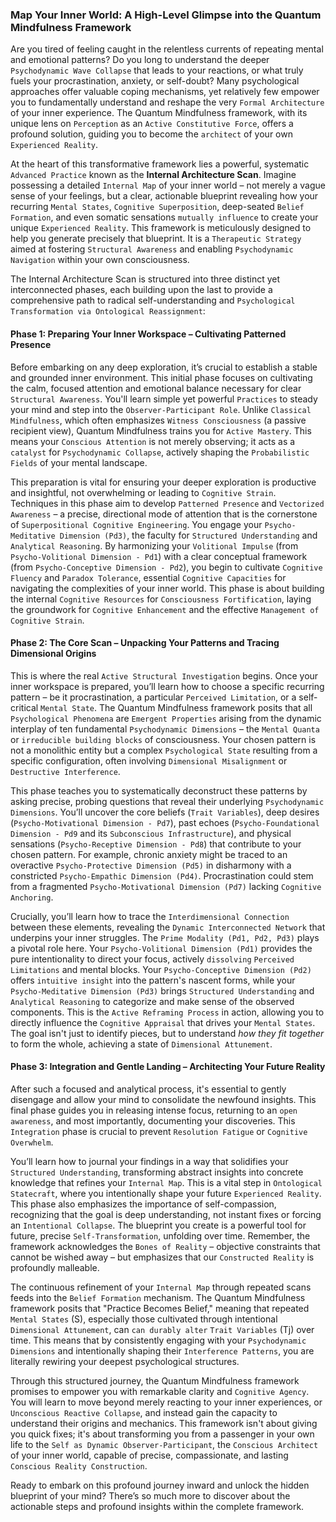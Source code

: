 ### Map Your Inner World: A High-Level Glimpse into the Quantum Mindfulness Framework

Are you tired of feeling caught in the relentless currents of repeating mental and emotional patterns? Do you long to understand the deeper `Psychodynamic Wave Collapse` that leads to your reactions, or what truly fuels your procrastination, anxiety, or self-doubt? Many psychological approaches offer valuable coping mechanisms, yet relatively few empower you to fundamentally understand and reshape the very `Formal Architecture` of your inner experience. The Quantum Mindfulness framework, with its unique lens on `Perception` as an `Active Constitutive Force`, offers a profound solution, guiding you to become the `architect` of your own `Experienced Reality`.

At the heart of this transformative framework lies a powerful, systematic `Advanced Practice` known as the **Internal Architecture Scan**. Imagine possessing a detailed `Internal Map` of your inner world – not merely a vague sense of your feelings, but a clear, actionable blueprint revealing how your recurring `Mental States`, `Cognitive Superposition`, deep-seated `Belief Formation`, and even somatic sensations `mutually influence` to create your unique `Experienced Reality`. This framework is meticulously designed to help you generate precisely that blueprint. It is a `Therapeutic Strategy` aimed at fostering `Structural Awareness` and enabling `Psychodynamic Navigation` within your own consciousness.

The Internal Architecture Scan is structured into three distinct yet interconnected phases, each building upon the last to provide a comprehensive path to radical self-understanding and `Psychological Transformation via Ontological Reassignment`:

#### Phase 1: Preparing Your Inner Workspace – Cultivating Patterned Presence

Before embarking on any deep exploration, it’s crucial to establish a stable and grounded inner environment. This initial phase focuses on cultivating the calm, focused attention and emotional balance necessary for clear `Structural Awareness`. You'll learn simple yet powerful `Practices` to steady your mind and step into the `Observer-Participant Role`. Unlike `Classical Mindfulness`, which often emphasizes `Witness Consciousness` (a passive recipient view), Quantum Mindfulness trains you for `Active Mastery`. This means your `Conscious Attention` is not merely observing; it acts as a `catalyst` for `Psychodynamic Collapse`, actively shaping the `Probabilistic Fields` of your mental landscape.

This preparation is vital for ensuring your deeper exploration is productive and insightful, not overwhelming or leading to `Cognitive Strain`. Techniques in this phase aim to develop `Patterned Presence` and `Vectorized Awareness` – a precise, directional mode of attention that is the cornerstone of `Superpositional Cognitive Engineering`. You engage your `Psycho-Meditative Dimension (Pd3)`, the faculty for `Structured Understanding` and `Analytical Reasoning`. By harmonizing your `Volitional Impulse` (from `Psycho-Volitional Dimension - Pd1`) with a clear conceptual framework (from `Psycho-Conceptive Dimension - Pd2`), you begin to cultivate `Cognitive Fluency` and `Paradox Tolerance`, essential `Cognitive Capacities` for navigating the complexities of your inner world. This phase is about building the internal `Cognitive Resources` for `Consciousness Fortification`, laying the groundwork for `Cognitive Enhancement` and the effective `Management of Cognitive Strain`.

#### Phase 2: The Core Scan – Unpacking Your Patterns and Tracing Dimensional Origins

This is where the real `Active Structural Investigation` begins. Once your inner workspace is prepared, you’ll learn how to choose a specific recurring pattern – be it procrastination, a particular `Perceived Limitation`, or a self-critical `Mental State`. The Quantum Mindfulness framework posits that all `Psychological Phenomena` are `Emergent Properties` arising from the dynamic interplay of ten fundamental `Psychodynamic Dimensions` – the `Mental Quanta` or `irreducible building blocks` of consciousness. Your chosen pattern is not a monolithic entity but a complex `Psychological State` resulting from a specific configuration, often involving `Dimensional Misalignment` or `Destructive Interference`.

This phase teaches you to systematically deconstruct these patterns by asking precise, probing questions that reveal their underlying `Psychodynamic Dimensions`. You’ll uncover the core beliefs (`Trait Variables`), deep desires (`Psycho-Motivational Dimension - Pd7`), past echoes (`Psycho-Foundational Dimension - Pd9` and its `Subconscious Infrastructure`), and physical sensations (`Psycho-Receptive Dimension - Pd8`) that contribute to your chosen pattern. For example, chronic anxiety might be traced to an overactive `Psycho-Protective Dimension (Pd5)` in disharmony with a constricted `Psycho-Empathic Dimension (Pd4)`. Procrastination could stem from a fragmented `Psycho-Motivational Dimension (Pd7)` lacking `Cognitive Anchoring`.

Crucially, you’ll learn how to trace the `Interdimensional Connection` between these elements, revealing the `Dynamic Interconnected Network` that underpins your inner struggles. The `Prime Modality (Pd1, Pd2, Pd3)` plays a pivotal role here. Your `Psycho-Volitional Dimension (Pd1)` provides the pure intentionality to direct your focus, actively `dissolving` `Perceived Limitations` and mental blocks. Your `Psycho-Conceptive Dimension (Pd2)` offers `intuitive insight` into the pattern's nascent forms, while your `Psycho-Meditative Dimension (Pd3)` brings `Structured Understanding` and `Analytical Reasoning` to categorize and make sense of the observed components. This is the `Active Reframing Process` in action, allowing you to directly influence the `Cognitive Appraisal` that drives your `Mental States`. The goal isn't just to identify pieces, but to understand *how they fit together* to form the whole, achieving a state of `Dimensional Attunement`.

#### Phase 3: Integration and Gentle Landing – Architecting Your Future Reality

After such a focused and analytical process, it's essential to gently disengage and allow your mind to consolidate the newfound insights. This final phase guides you in releasing intense focus, returning to an `open awareness`, and most importantly, documenting your discoveries. This `Integration` phase is crucial to prevent `Resolution Fatigue` or `Cognitive Overwhelm`.

You’ll learn how to journal your findings in a way that solidifies your `Structured Understanding`, transforming abstract insights into concrete knowledge that refines your `Internal Map`. This is a vital step in `Ontological Statecraft`, where you intentionally shape your future `Experienced Reality`. This phase also emphasizes the importance of self-compassion, recognizing that the goal is deep understanding, not instant fixes or forcing an `Intentional Collapse`. The blueprint you create is a powerful tool for future, precise `Self-Transformation`, unfolding over time. Remember, the framework acknowledges the `Bones of Reality` – objective constraints that cannot be wished away – but emphasizes that our `Constructed Reality` is profoundly malleable.

The continuous refinement of your `Internal Map` through repeated scans feeds into the `Belief Formation` mechanism. The Quantum Mindfulness framework posits that "Practice Becomes Belief," meaning that repeated `Mental States` (S), especially those cultivated through intentional `Dimensional Attunement`, can `can durably alter` `Trait Variables` (Tj) over time. This means that by consistently engaging with your `Psychodynamic Dimensions` and intentionally shaping their `Interference Patterns`, you are literally rewiring your deepest psychological structures.

Through this structured journey, the Quantum Mindfulness framework promises to empower you with remarkable clarity and `Cognitive Agency`. You will learn to move beyond merely reacting to your inner experiences, or `Unconscious Reactive Collapse`, and instead gain the capacity to understand their origins and mechanics. This framework isn't about giving you quick fixes; it's about transforming you from a passenger in your own life to the `Self as Dynamic Observer-Participant`, the `Conscious Architect` of your inner world, capable of precise, compassionate, and lasting `Conscious Reality Construction`.

Ready to embark on this profound journey inward and unlock the hidden blueprint of your mind? There’s so much more to discover about the actionable steps and profound insights within the complete framework.